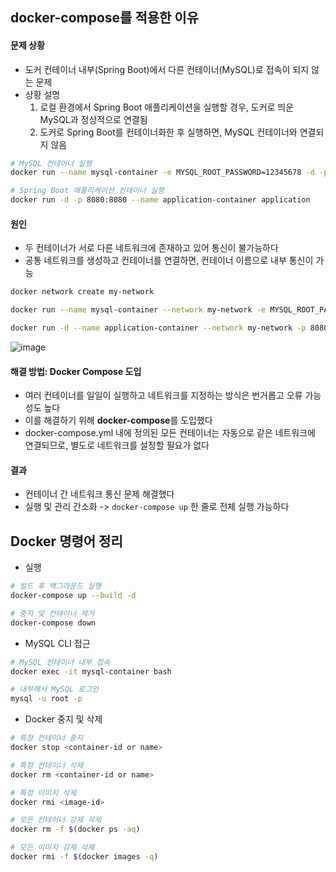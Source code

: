 ## docker-compose를 적용한 이유
#### 문제 상황
- 도커 컨테이너 내부(Spring Boot)에서 다른 컨테이너(MySQL)로 접속이 되지 않는 문제
- 상황 설명
  1. 로컬 환경에서 Spring Boot 애플리케이션을 실행할 경우, 도커로 띄운 MySQL과 정상적으로 연결됨
  2. 도커로 Spring Boot를 컨테이너화한 후 실행하면, MySQL 컨테이너와 연결되지 않음
```bash
# MySQL 컨테이너 실행
docker run --name mysql-container -e MYSQL_ROOT_PASSWORD=12345678 -d -p 3306:3306 mysql:8.0.33

# Spring Boot 애플리케이션 컨테이너 실행
docker run -d -p 8080:8080 --name application-container application
```

#### 원인
- 두 컨테이너가 서로 다른 네트워크에 존재하고 있어 통신이 불가능하다
- 공통 네트워크를 생성하고 컨테이너를 연결하면, 컨테이너 이름으로 내부 통신이 가능
```bash
docker network create my-network

docker run --name mysql-container --network my-network -e MYSQL_ROOT_PASSWORD=12345678 -d -p 3307:3306 mysql:8.0.33

docker run -d --name application-container --network my-network -p 8080:8080 application
```

![image](https://github.com/user-attachments/assets/614423ec-0c6b-45a0-8303-bb260a8462c1)

#### 해결 방법: Docker Compose 도입
- 여러 컨테이너를 일일이 실행하고 네트워크를 지정하는 방식은 번거롭고 오류 가능성도 높다
- 이를 해결하기 위해 **docker-compose**를 도입했다
- docker-compose.yml 내에 정의된 모든 컨테이너는 자동으로 같은 네트워크에 연결되므로, 별도로 네트워크를 설정할 필요가 없다

#### 결과
- 컨테이너 간 네트워크 통신 문제 해결했다
- 실행 및 관리 간소화 -> `docker-compose up` 한 줄로 전체 실행 가능하다

## Docker 명령어 정리
- 실행
```bash
# 빌드 후 백그라운드 실행
docker-compose up --build -d

# 중지 및 컨테이너 제거
docker-compose down
```

- MySQL CLI 접근
```bash
# MySQL 컨테이너 내부 접속
docker exec -it mysql-container bash

# 내부에서 MySQL 로그인
mysql -u root -p
```

- Docker 중지 및 삭제
```bash
# 특정 컨테이너 중지
docker stop <container-id or name>

# 특정 컨테이너 삭제
docker rm <container-id or name>

# 특정 이미지 삭제
docker rmi <image-id>

# 모든 컨테이너 강제 삭제
docker rm -f $(docker ps -aq)

# 모든 이미지 강제 삭제
docker rmi -f $(docker images -q)
```